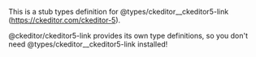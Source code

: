 This is a stub types definition for @types/ckeditor__ckeditor5-link (https://ckeditor.com/ckeditor-5).

@ckeditor/ckeditor5-link provides its own type definitions, so you don't need @types/ckeditor__ckeditor5-link installed!